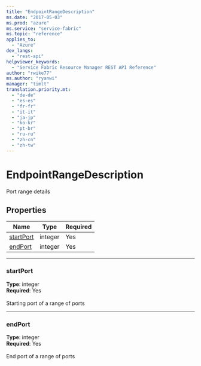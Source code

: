```yaml
---
title: "EndpointRangeDescription"
ms.date: "2017-05-03"
ms.prod: "azure"
ms.service: "service-fabric"
ms.topic: "reference"
applies_to: 
  - "Azure"
dev_langs: 
  - "rest-api"
helpviewer_keywords: 
  - "Service Fabric Resource Manager REST API Reference"
author: "rwike77"
ms.author: "ryanwi"
manager: "timlt"
translation.priority.mt: 
  - "de-de"
  - "es-es"
  - "fr-fr"
  - "it-it"
  - "ja-jp"
  - "ko-kr"
  - "pt-br"
  - "ru-ru"
  - "zh-cn"
  - "zh-tw"
---
```

# EndpointRangeDescription

Port range details

## Properties
| Name | Type | Required |
| --- | --- | --- |
| [startPort](#startport) | integer | Yes |
| [endPort](#endport) | integer | Yes |

____
### startPort
__Type__: integer <br/>
__Required__: Yes<br/>
<br/>
Starting port of a range of ports

____
### endPort
__Type__: integer <br/>
__Required__: Yes<br/>
<br/>
End port of a range of ports

